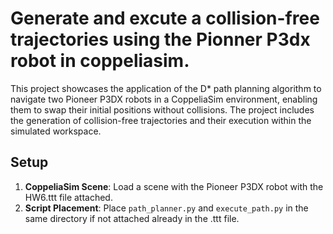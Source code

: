 # Generate and excute a collision-free trajectories using the Pionner P3dx robot in coppeliasim.

This project showcases the application of the D* path planning algorithm to navigate two Pioneer P3DX robots in a CoppeliaSim environment, enabling them to swap their initial positions without collisions. The project includes the generation of collision-free trajectories and their execution within the simulated workspace.

## Setup

1. **CoppeliaSim Scene**: Load a scene with the Pioneer P3DX robot with the HW6.ttt file attached.
2. **Script Placement**: Place `path_planner.py` and `execute_path.py` in the same directory if not attached already in the .ttt file.